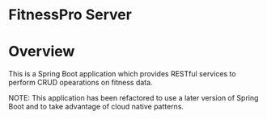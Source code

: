 FitnessPro Server
=================

# Overview
This is a Spring Boot application which provides RESTful services to perform CRUD opearations on fitness data.

NOTE: This application has been refactored to use a later version of Spring Boot and to take advantage of cloud native patterns.